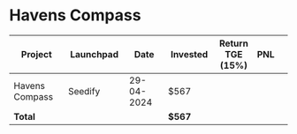 # Havens Compass



<table data-full-width="true"><thead><tr><th width="152">Project</th><th width="138">Launchpad</th><th width="132">Date</th><th width="133">Invested</th><th>Return TGE (15%)</th><th>PNL</th><th></th></tr></thead><tbody><tr><td>Havens Compass</td><td>Seedify</td><td>29-04-2024</td><td>$567</td><td></td><td></td><td></td></tr><tr><td><strong>Total</strong></td><td></td><td></td><td><strong>$567</strong></td><td></td><td></td><td></td></tr></tbody></table>

